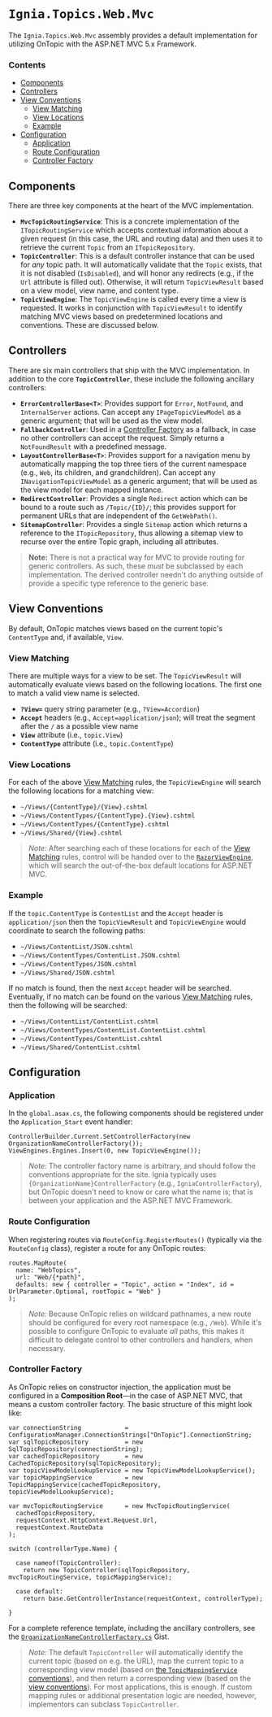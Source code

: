 ﻿# `Ignia.Topics.Web.Mvc`
The `Ignia.Topics.Web.Mvc` assembly provides a default implementation for utilizing OnTopic with the ASP.NET MVC 5.x Framework.

### Contents
- [Components](#components)
- [Controllers](#controllers)
- [View Conventions](#view-conventions)
  - [View Matching](#view-matching)
  - [View Locations](#view-locations)
  - [Example](#example)
- [Configuration](#configuration)
  - [Application](#application)
  - [Route Configuration](#route-configuration)
  - [Controller Factory](#controller-factory)

## Components
There are three key components at the heart of the MVC implementation.
- **`MvcTopicRoutingService`**: This is a concrete implementation of the `ITopicRoutingService` which accepts contextual information about a given request (in this case, the URL and routing data) and then uses it to retrieve the current `Topic` from an `ITopicRepository`.
- **`TopicController`**: This is a default controller instance that can be used for _any_ topic path. It will automatically validate that the `Topic` exists, that it is not disabled (`IsDisabled`), and will honor any redirects (e.g., if the `Url` attribute is filled out). Otherwise, it will return `TopicViewResult` based on a view model, view name, and content type.
- **`TopicViewEngine`**: The `TopicViewEngine` is called every time a view is requested. It works in conjunction with `TopicViewResult` to identify matching MVC views based on predetermined locations and conventions. These are discussed below.

## Controllers
There are six main controllers that ship with the MVC implementation. In addition to the core **`TopicController`**, these include the following ancillary controllers:
- **`ErrorControllerBase<T>`**: Provides support for `Error`, `NotFound`, and `InternalServer` actions. Can accept any `IPageTopicViewModel` as a generic argument; that will be used as the view model.
- **`FallbackController`**: Used in a [Controller Factory](#controller-factory) as a fallback, in case no other controllers can accept the request. Simply returns a `NotFoundResult` with a predefined message.
- **`LayoutControllerBase<T>`**: Provides support for a navigation menu by automatically mapping the top three tiers of the current namespace (e.g., `Web`, its children, and grandchildren). Can accept any `INavigationTopicViewModel` as a generic argument; that will be used as the view model for each mapped instance. 
- **`RedirectController`**: Provides a single `Redirect` action which can be bound to a route such as `/Topic/{ID}/`; this provides support for permanent URLs that are independent of the `GetWebPath()`. 
- **`SitemapController`**: Provides a single `Sitemap` action which returns a reference to the `ITopicRepository`, thus allowing a sitemap view to recurse over the entire Topic graph, including all attributes.

> **Note:** There is not a practical way for MVC to provide routing for generic controllers. As such, these _must_ be subclassed by each implementation. The derived controller needn't do anything outside of provide a specific type reference to the generic base.

## View Conventions
By default, OnTopic matches views based on the current topic's `ContentType` and, if available, `View`.

### View Matching
There are multiple ways for a view to be set. The `TopicViewResult` will automatically evaluate views based on the following locations. The first one to match a valid view name is selected.
- **`?View=`** query string parameter (e.g., `?View=Accordion`)
- **`Accept`** headers (e.g., `Accept=application/json`); will treat the segment after the `/` as a possible view name
- **`View`** attribute (i.e., `topic.View`)
- **`ContentType`** attribute (i.e., `topic.ContentType`)

### View Locations
For each of the above [View Matching](#view-matching) rules, the `TopicViewEngine` will search the following locations for a matching view:
- `~/Views/{ContentType}/{View}.cshtml`
- `~/Views/ContentTypes/{ContentType}.{View}.cshtml`
- `~/Views/ContentTypes/{ContentType}.cshtml`
- `~/Views/Shared/{View}.cshtml`

> *Note:* After searching each of these locations for each of the [View Matching](#view-matching) rules, control will be handed over to the [`RazorViewEngine`](https://msdn.microsoft.com/en-us/library/system.web.mvc.razorviewengine%28v=vs.118%29.aspx?f=255&MSPPError=-2147217396), which will search the out-of-the-box default locations for ASP.NET MVC.

### Example
If the `topic.ContentType` is `ContentList` and the `Accept` header is `application/json` then the `TopicViewResult` and `TopicViewEngine` would coordinate to search the following paths:
- `~/Views/ContentList/JSON.cshtml`
- `~/Views/ContentTypes/ContentList.JSON.cshtml`
- `~/Views/ContentTypes/JSON.cshtml`
- `~/Views/Shared/JSON.cshtml`

If no match is found, then the next `Accept` header will be searched. Eventually, if no match can be found on the various [View Matching](#view-matching) rules, then the following will be searched:

- `~/Views/ContentList/ContentList.cshtml`
- `~/Views/ContentTypes/ContentList.ContentList.cshtml`
- `~/Views/ContentTypes/ContentList.cshtml`
- `~/Views/Shared/ContentList.cshtml`

## Configuration

### Application
In the `global.asax.cs`, the following components should be registered under the `Application_Start` event handler:
```
ControllerBuilder.Current.SetControllerFactory(new OrganizationNameControllerFactory());
ViewEngines.Engines.Insert(0, new TopicViewEngine());
```
> *Note:* The controller factory name is arbitrary, and should follow the conventions appropriate for the site. Ignia typically uses `{OrganizationName}ControllerFactory` (e.g., `IgniaControllerFactory`), but OnTopic doesn't need to know or care what the name is; that is between your application and the ASP.NET MVC Framework.

### Route Configuration
When registering routes via `RouteConfig.RegisterRoutes()` (typically via the `RouteConfig` class), register a route for any OnTopic routes:
```
routes.MapRoute(
  name: "WebTopics",
  url: "Web/{*path}",
  defaults: new { controller = "Topic", action = "Index", id = UrlParameter.Optional, rootTopic = "Web" }
);
```
> *Note:* Because OnTopic relies on wildcard pathnames, a new route should be configured for every root namespace (e.g., `/Web`). While it's possible to configure OnTopic to evaluate _all_ paths, this makes it difficult to delegate control to other controllers and handlers, when necessary.

### Controller Factory
As OnTopic relies on constructor injection, the application must be configured in a **Composition Root**—in the case of ASP.NET MVC, that means a custom controller factory. The basic structure of this might look like:
```
var connectionString            = ConfigurationManager.ConnectionStrings["OnTopic"].ConnectionString;
var sqlTopicRepository          = new SqlTopicRepository(connectionString);
var cachedTopicRepository       = new CachedTopicRepository(sqlTopicRepository);
var topicViewModelLookupService = new TopicViewModelLookupService();
var topicMappingService         = new TopicMappingService(cachedTopicRepository, topicViewModelLookupService);

var mvcTopicRoutingService      = new MvcTopicRoutingService(
  cachedTopicRepository,
  requestContext.HttpContext.Request.Url,
  requestContext.RouteData
);

switch (controllerType.Name) {

  case nameof(TopicController):
    return new TopicController(sqlTopicRepository, mvcTopicRoutingService, topicMappingService);

  case default:
    return base.GetControllerInstance(requestContext, controllerType);

}

```
For a complete reference template, including the ancillary controllers, see the [`OrganizationNameControllerFactory.cs`](https://gist.github.com/JeremyCaney/6ba4bb0465b7dd1992a7ffdaa1ebf813) Gist.

> *Note:* The default `TopicController` will automatically identify the current topic (based on e.g. the URL), map the current topic to a corresponding view model (based on [the `TopicMappingService` conventions](../Ignia.Topics/Mapping/)), and then return a corresponding view (based on the [view conventions](#view-conventions)). For most applications, this is enough. If custom mapping rules or additional presentation logic are needed, however, implementors can subclass `TopicController`.


